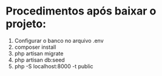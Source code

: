 # Procedimentos após baixar o projeto:
1) Configurar o banco no arquivo .env
2) composer install
3) php artisan migrate 
4) php artisan db:seed
5) php -S localhost:8000 -t public
